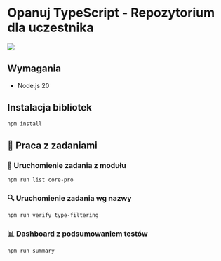 # Opanuj TypeScript - Repozytorium dla uczestnika

![](https://opanujtypescript.pl/img/logo-main.jpg)

## Wymagania

- Node.js 20

## Instalacja bibliotek

```bash
npm install
```

## 🚀 Praca z zadaniami

### 📝 Uruchomienie zadania z modułu

```bash
npm run list core-pro
```

### 🔍 Uruchomienie zadania wg nazwy

```bash
npm run verify type-filtering
```

### 📊 Dashboard z podsumowaniem testów

```bash
npm run summary
```
